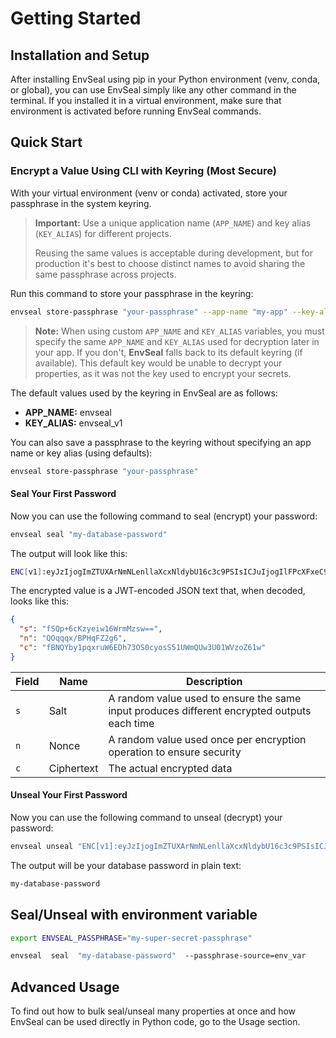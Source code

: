 # Getting Started

## Installation and Setup

After installing EnvSeal using pip in your Python environment (venv, conda, or global), you can use EnvSeal simply like any other command in the terminal. If you installed it in a virtual environment, make sure that environment is activated before running EnvSeal commands.

## Quick Start

### Encrypt a Value Using CLI with Keyring (Most Secure)

With your virtual environment (venv or conda) activated, store your passphrase in the system keyring.

> **Important:** Use a unique application name (`APP_NAME`) and key alias (`KEY_ALIAS`) for different projects.
> 
> Reusing the same values is acceptable during development, but for production it's best to choose distinct names to avoid sharing the same passphrase across projects.

Run this command to store your passphrase in the keyring:
```bash
envseal store-passphrase "your-passphrase" --app-name "my-app" --key-alias "my-key"
```

> **Note:** When using custom `APP_NAME` and `KEY_ALIAS` variables, you must specify the same `APP_NAME` and `KEY_ALIAS` used for decryption later in your app. If you don't, **EnvSeal** falls back to its default keyring (if available). This default key would be unable to decrypt your properties, as it was not the key used to encrypt your secrets.

The default values used by the keyring in EnvSeal are as follows:   
- **APP_NAME:** envseal    
- **KEY_ALIAS:** envseal_v1

You can also save a passphrase to the keyring without specifying an app name or key alias (using defaults):
```bash
envseal store-passphrase "your-passphrase"
```

#### Seal Your First Password

Now you can use the following command to seal (encrypt) your password:
```bash
envseal seal "my-database-password"
```

The output will look like this:
```bash
ENC[v1]:eyJzIjogImZTUXArNmNLenllaXcxNldybU16c3c9PSIsICJuIjogIlFPcXFxeC9CUEhxRloyZzYiLCAiYyI6ICJmQk5RWWJ5MXBxeHJ1VzZFRGg3M09TMGN5b3NTNTFVV21RVXczVTAxV1Z6b1o2MXcifQ==
```

The encrypted value is a JWT-encoded JSON text that, when decoded, looks like this:
```json
{
  "s": "fSQp+6cKzyeiw16WrmMzsw==",
  "n": "QOqqqx/BPHqFZ2g6",
  "c": "fBNQYby1pqxruW6EDh73OS0cyosS51UWmQUw3U01WVzoZ61w"
}
```

| Field | Name | Description |
|-------|------|-------------|
| `s` | Salt | A random value used to ensure the same input produces different encrypted outputs each time |
| `n` | Nonce | A random value used once per encryption operation to ensure security |
| `c` | Ciphertext | The actual encrypted data |

#### Unseal Your First Password

Now you can use the following command to unseal (decrypt) your password:
```bash
envseal unseal "ENC[v1]:eyJzIjogImZTUXArNmNLenllaXcxNldybU16c3c9PSIsICJuIjogIlFPcXFxeC9CUEhxRloyZzYiLCAiYyI6ICJmQk5RWWJ5MXBxeHJ1VzZFRGg3M09TMGN5b3NTNTFVV21RVXczVTAxV1Z6b1o2MXcifQ=="
```

The output will be your database password in plain text:
```bash
my-database-password
```

## Seal/Unseal with environment variable​
```bash  
export ENVSEAL_PASSPHRASE="my-super-secret-passphrase"
```
```bash
envseal  seal  "my-database-password"  --passphrase-source=env_var
```

## Advanced Usage

To find out how to bulk seal/unseal many properties at once and how EnvSeal can be used directly in Python code, go to the Usage section.